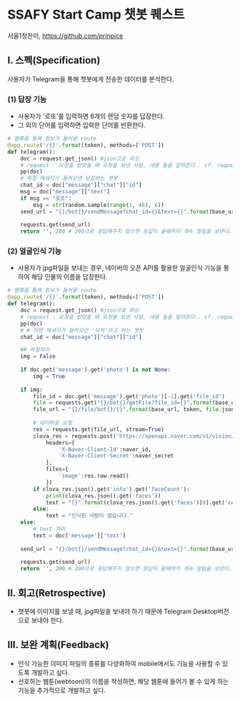 # SSAFY Start Camp 챗봇 퀘스트

서울1정찬미, https://github.com/prinpice

## I. 스펙(Specification)

사용자가 Telegram을 통해 챗봇에게 전송한 데이터를 분석한다.

### (1) 답장 기능

* 사용자가 '로또'를 입력하면 6개의 랜덤 숫자를 답장한다.
* 그 외의 단어를 입력하면 입력한 단어를 반환한다.

```python
# 웹훅을 통해 정보가 들어올 route
@app.route('/{}'.format(token), methods=['POST'])
def telegram():
    doc = request.get_json() #json으로 파싱
    # request : 요청을 받았을 때 요청을 보낸 사람, 내용 들을 알려준다 . cf. requests : request를 보내준다.
    pp(doc)
    # 특정 메세지가 들어오면 답장하는 챗봇
    chat_id = doc["message"]["chat"]["id"]
    msg = doc["message"]["text"]
    if msg == "로또":
    	msg = str(random.sample(range(1, 46), 6))
    send_url = "{}/bot{}/sendMessage?chat_id={}&text={}".format(base_url, token, chat_id, msg)
    
    requests.get(send_url)
    return '', 200 # 200으로 응답해주지 않으면 응답이 올때까지 계속 알림을 보낸다. 즉 무한반복된다.
```



### (2) 얼굴인식 기능

* 사용자가 jpg파일을 보내는 경우, 네이버의 오픈 API를 활용한 얼굴인식 기능을 통하여 해당 인물의 이름을 답장한다.

```python
# 웹훅을 통해 정보가 들어올 route
@app.route('/{}'.format(token), methods=['POST'])
def telegram():
    doc = request.get_json() #json으로 파싱
    # request : 요청을 받았을 때 요청을 보낸 사람, 내용 들을 알려준다 . cf. requests : request를 보내준다.
    pp(doc)
    # # 어떤 메세지가 들어오던 '닥쳐'라고 하는 챗봇
    chat_id = doc["message"]["chat"]["id"]

	## 파일처리
    img = False
    
    if doc.get('message').get('photo') is not None:
        img = True
    
    if img:
        file_id = doc.get('message').get('photo')[-1].get('file_id')
        file = requests.get("{}/bot{}/getFile?file_id={}".format(base_url, token, file_id))
        file_url = "{}/file/bot{}/{}".format(base_url, token, file.json().get('result').get('file_path'))
        
        # 네이버로 요청
        res = requests.get(file_url, stream=True)
        clova_res = requests.post('https://openapi.naver.com/v1/vision/celebrity',
            headers={
                'X-Naver-Client-Id':naver_id,
                'X-Naver-Client-Secret':naver_secret
            },
            files={
                'image':res.raw.read()
            })
        if clova_res.json().get('info').get('faceCount'):
            print(clova_res.json().get('faces'))
            text = "{}".format(clova_res.json().get('faces')[0].get('celebrity').get('value'))
        else:
            text = "인식된 사람이 없습니다."
    else:
    	# text 처리
    	text = doc['message']['text']
    
    send_url = "{}/bot{}/sendMessage?chat_id={}&text={}".format(base_url, token, chat_id, text)
    
    requests.get(send_url)
    return '', 200 # 200으로 응답해주지 않으면 응답이 올때까지 계속 알림을 보낸다. 즉 무한반복된다.
```





## II. 회고(Retrospective)

* 챗봇에 이미지를 보낼 때, jpg파일을 보내야 하기 때문에 Telegram Desktop버전으로 보내야 한다.



## III. 보완 계획(Feedback)

* 인식 가능한 이미지 파일의 종류를 다양화하여 mobile에서도 기능을 사용할 수 있도록 개발하고 싶다.
* 선호하는 웹툰(webtoon)의 이름을 작성하면, 해당 웹툰에 들어가 볼 수 있게 하는 기능을 추가적으로 개발하고 싶다.

